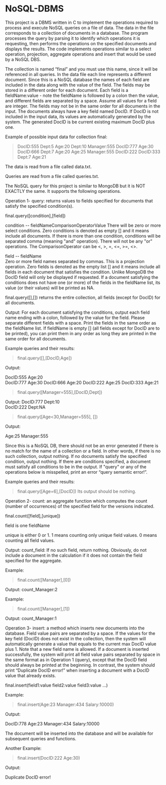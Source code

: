 # NoSQL-DBMS

This project is a DBMS written in C to implement the operations required to process and execute NoSQL queries on a file of data.  The data in the file corresponds to a collection of documents in a database.  The program processes the query by parsing it to identify which operations it is requesting, then performs the operations on the specified documents and displays the results.  The code implements operations similar to a select operation, projection, aggregate operations and insert that would be used by a NoSQL DBS.

The collection is named “final” and you must use this name, since it will be referenced in all queries.  In the data file each line represents a different document.  Since this is a NoSQL database the names of each field are included in the data along with the value of the field.  The fields may be stored in a different order for each document.  Each field is a fieldName:value  - note the fieldName is followed by a colon then the value, and different fields are separated by a space. Assume all values for a field are integer.  The fields may not be in the same order for all documents in the input.  The documents always have a key field named DocID. If DocID is not included in the input data, its values are automatically generated by the system. The generated DocID is be current existing maximum DocID plus one.

Example of possible input data for collection final:
>DocID:555 Dept:5 Age:20
>Dept:10 Manager:555 DocID:777 Age:30
>DocID:666 Dept:7 Age:20
>Age:25 Manager:555 DocID:222
>DocID:333 Dept:7 Age:21

The data is read from a file called data.txt.

Queries are read from a file called queries.txt.

The NoSQL query for this project is similar to MongoDB but it is NOT EXACTLY the same.  It supports the following operations.

Operation 1-
query: returns values to fields specified for documents that satisfy the specified condition(s).

final.query([condition],[field])

condition -- fieldNameComparisonOperatorValue
             There will be zero or more select conditions. Zero conditions is denoted as empty [] and it means include all documents.  If there is more than one condition, conditions will be separated comma (meaning "and" operation).  There will not be any "or" operations.  The ComparisonOperator can be <, >, =, <=, >=, <>. 

field -- fieldName    
            Zero or more field names separated by commas. This is a projection operation.  Zero fields is denoted as the empty list [] and it means include all fields in each document that satisfies the condition.  Unlike MongoDB the DocID field will only be displayed if requested. If a document satisfying the conditions does not have one (or more) of the fields in the fieldName list, its value (or their values) will be printed as NA.


final.query([],[]) returns the entire collection, all fields (except for DocID) for all documents.

Output:  For each document satisfying the conditions, output each field name ending with a colon, followed by the value for the field.  Please separate different fields with a space.  Print the fields in the same order as the fieldName list. If fieldName is empty [] (all fields except for DocID are to be printed), you can print them in any order as long they are printed in the same order for all documents. 

Example queries and their results:


>final.query([],[DocID,Age])

Output:

DocID:555 Age:20                 
DocID:777 Age:30
DocID:666 Age:20
DocID:222 Age:25
DocID:333 Age:21



>final.query([Manager=555],[DocID,Dept])

Output: 
DocID:777 Dept:10   
DocID:222 Dept:NA


>final.query([Age<30,Manager=555], [])

Output:

Age:25 Manager:555

Since this is a NoSQL DB, there should not be an error generated if there is no match for the name of a collection or a field. In other words, if there is no such collection, output nothing.  If no documents satisfy the specified condition, output nothing. If there are conditions specified, a document must satisfy all conditions to be in the output. If "query" or any of the operations below is misspelled, print an error “query semantic error!”.

Example queries and their results:
>final.query([Age=6],[DocID])
Its output should be nothing.

Operation 2-
count:  an aggregate function which computes the count (number of occurrences) of the specified field for the versions indicated.

final.count([field],[unique])

field is one fieldName

unique is either 0 or 1. 1 means counting only unique field values. 0 means counting all field values.

Output: count_field:<number of items with the specified field>
If no such field, return nothing.  Obviously, do not include a document in the calculation if it does not contain the field specified for the aggregate.

Example:
>final.count([Manager],[0])

Output:
count_Manager:2

 

Example:
>final.count([Manager],[1])

Output:
count_Manager:1

Operation 3-
insert: a method which inserts new documents into the database. Field value pairs are separated by a space. If the values for the key field (DocID) does not exist in the collection, then the system will automatically generate a value that equals to the current max DocID value plus 1. Note that a new field name is allowed. If a document is inserted successfully, the system will print all field value pairs separated by space in the same format as in Operation 1 (query), except that the DocID field should always be printed at the beginning. In contrast, the system should print “Duplicate DocID error!” when inserting a document with a DocID value that already exists.

final.insert(field1:value field2:value field3:value …)

Example:

>final.insert(Age:23 Manager:434 Salary:10000)

Output:

DocID:778 Age:23 Manager:434 Salary:10000

The document will be inserted into the database and will be available for subsequent queries and functions.

 

Another Example:

>final.insert(DocID:222 Age:30)

Output:

Duplicate DocID error!


